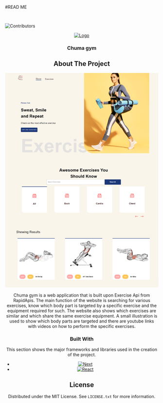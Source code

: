 #READ ME

<br />

![Contributors][contributors-shield]

<div align="center">
  <a href="https://github.com/BrianBravoski/gym_web">
    <img src="public/favicon.ico" alt="Logo" width="80" height="80">
  </a>

<h3 align="center">Chuma gym</h3>


<!-- ABOUT THE PROJECT -->
## About The Project

[![Product Name Screen Shot][product-screenshot]](https://example.com)

Chuma gym is a web application that is built upon Exercise Api from RapidApis. The main function of the website is searching for various exercises, know which body part is targeted by a specific exercise and the equipment required for such.
The website also shows which exercises are similar and which share the same exercise equipment.
A small illustration is used to show which body parts are targeted and there are youtube links with videos on how to perform the specific exercises.


### Built With

This section shows the major frameworks and libraries used in the creation of the project.

* [![Next][next.js]][next-url]
* [![React][React.js]][React-url]

<!-- LICENSE -->
## License

Distributed under the MIT License. See `LICENSE.txt` for more information.


<!--markdown Links-->
[contributors-shield]: https://img.shields.io/github/contributors/BrianBravoski/gym_web.svg?style=for-the-badge
[product-screenshot]: src/assets/images/Chuma-Gym.png
[next.js]: https://img.shields.io/badge/next.js-000000?style=for-the-badge&logo=nextdotjs&logoColor=white
[next-url]: https://nextjs.org/
[React.js]: https://img.shields.io/badge/React-20232A?style=for-the-badge&logo=react&logoColor=61DAFB
[React-url]: https://reactjs.org/